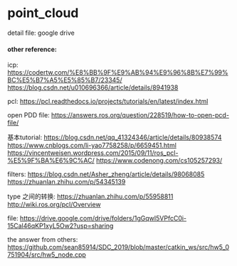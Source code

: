 # point_cloud
detail file: google drive

#### other reference:
icp:
https://codertw.com/%E8%BB%9F%E9%AB%94%E9%96%8B%E7%99%BC%E5%B7%A5%E5%85%B7/23345/
https://blog.csdn.net/u010696366/article/details/8941938

pcl:
https://pcl.readthedocs.io/projects/tutorials/en/latest/index.html

open PDD file:
https://answers.ros.org/question/228519/how-to-open-pcd-file/

基本tutorial: 
https://blog.csdn.net/qq_41324346/article/details/80938574
https://www.cnblogs.com/li-yao7758258/p/6659451.html
https://vincentweisen.wordpress.com/2015/09/11/ros_pcl-%E5%9F%BA%E6%9C%AC/
https://www.codenong.com/cs105257293/

filters: 
https://blog.csdn.net/Asher_zheng/article/details/98068085
https://zhuanlan.zhihu.com/p/54345139

type 之间的转换:
https://zhuanlan.zhihu.com/p/55958811
http://wiki.ros.org/pcl/Overview

file:
https://drive.google.com/drive/folders/1gGqwI5VPfcC0i-15Cal46qKP1xyL5Ow2?usp=sharing

the answer from others: 
https://github.com/sean85914/SDC_2019/blob/master/catkin_ws/src/hw5_0751904/src/hw5_node.cpp

